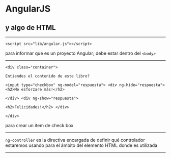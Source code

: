 # AngularJS
## y algo de HTML
___

```
<script src="lib/angular.js"></script>
```
para informar que es un proyecto Angular; debe estar dentro del `<body>`
___

```
<div class="container">

Entiendes el contenido de este libro?

<input type="checkbox" ng-model="respuesta"> <div ng-hide="respuesta"> <h2>Me esforzare más!</h2>

</div> <div ng-show="respuesta">

<h2>Felicidades!</h2> </div>

</div>
```
para crear un item de check box
___

`ng-controller` es la directiva encargada de definir qué controlador estaremos usando para el ámbito del elemento HTML donde es utilizada

___ 

